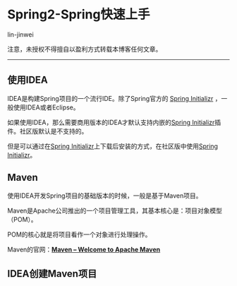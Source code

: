 # Spring2-Spring快速上手

lin-jinwei

注意，未授权不得擅自以盈利方式转载本博客任何文章。

---

## 使用IDEA

IDEA是构建Spring项目的一个流行IDE。除了Spring官方的 [Spring Initializr](https://start.spring.io/) ，一般使用IDEA或者Eclipse。

如果使用IDEA，那么需要商用版本的IDEA才默认支持内嵌的[Spring Initializr](https://start.spring.io/)插件。社区版默认是不支持的。

但是可以通过在[Spring Initializr](https://start.spring.io/)上下载后安装的方式，在社区版中使用[Spring Initializr](https://start.spring.io/)。


## Maven

使用IDEA开发Spring项目的基础版本的时候，一般是基于Maven项目。

Maven是Apache公司推出的一个项目管理工具，其基本核心是：项目对象模型（POM）。

POM的核心就是将项目看作一个对象进行处理操作。

Maven的官网：**[Maven – Welcome to Apache Maven](https://maven.apache.org/)**

## IDEA创建Maven项目
